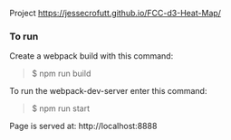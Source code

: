 Project
https://jessecrofutt.github.io/FCC-d3-Heat-Map/

### To run
Create a webpack build with this command:

> $ npm run build


To run the webpack-dev-server enter this command:

> $ npm run start



Page is served at:
http://localhost:8888

